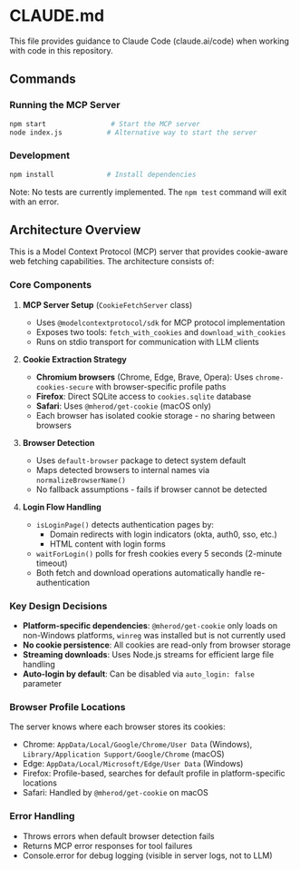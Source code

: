 # CLAUDE.md

This file provides guidance to Claude Code (claude.ai/code) when working with code in this repository.

## Commands

### Running the MCP Server
```bash
npm start                # Start the MCP server
node index.js           # Alternative way to start the server
```

### Development
```bash
npm install             # Install dependencies
```

Note: No tests are currently implemented. The `npm test` command will exit with an error.

## Architecture Overview

This is a Model Context Protocol (MCP) server that provides cookie-aware web fetching capabilities. The architecture consists of:

### Core Components

1. **MCP Server Setup** (`CookieFetchServer` class)
   - Uses `@modelcontextprotocol/sdk` for MCP protocol implementation
   - Exposes two tools: `fetch_with_cookies` and `download_with_cookies`
   - Runs on stdio transport for communication with LLM clients

2. **Cookie Extraction Strategy**
   - **Chromium browsers** (Chrome, Edge, Brave, Opera): Uses `chrome-cookies-secure` with browser-specific profile paths
   - **Firefox**: Direct SQLite access to `cookies.sqlite` database
   - **Safari**: Uses `@mherod/get-cookie` (macOS only)
   - Each browser has isolated cookie storage - no sharing between browsers

3. **Browser Detection**
   - Uses `default-browser` package to detect system default
   - Maps detected browsers to internal names via `normalizeBrowserName()`
   - No fallback assumptions - fails if browser cannot be detected

4. **Login Flow Handling**
   - `isLoginPage()` detects authentication pages by:
     - Domain redirects with login indicators (okta, auth0, sso, etc.)
     - HTML content with login forms
   - `waitForLogin()` polls for fresh cookies every 5 seconds (2-minute timeout)
   - Both fetch and download operations automatically handle re-authentication

### Key Design Decisions

- **Platform-specific dependencies**: `@mherod/get-cookie` only loads on non-Windows platforms, `winreg` was installed but is not currently used
- **No cookie persistence**: All cookies are read-only from browser storage
- **Streaming downloads**: Uses Node.js streams for efficient large file handling
- **Auto-login by default**: Can be disabled via `auto_login: false` parameter

### Browser Profile Locations

The server knows where each browser stores its cookies:
- Chrome: `AppData/Local/Google/Chrome/User Data` (Windows), `Library/Application Support/Google/Chrome` (macOS)
- Edge: `AppData/Local/Microsoft/Edge/User Data` (Windows)
- Firefox: Profile-based, searches for default profile in platform-specific locations
- Safari: Handled by `@mherod/get-cookie` on macOS

### Error Handling

- Throws errors when default browser detection fails
- Returns MCP error responses for tool failures
- Console.error for debug logging (visible in server logs, not to LLM)